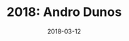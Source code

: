 ---
layout: inner
position: right
title: '2018: Andro Dunos'
date: 2018-03-12
categories: posts
tags: Arcade SideScroller PixelArt C++ SDL
team_size: 4
roles: Programmer
contribution_url: 'nAn'
contribution:
 - Bakground Movement & Camera
 - Controllers Implementation
 - Collison System
 - Respawn & Scoring system
featured_image: '/img/posts/Andro_Dunos.gif'
featured_video: 'https://www.youtube.com/embed/1xiLvfEIpVs'
project_link: 'https://ch0m5.github.io/Project_1/'
button_icon: 'flask'
button_text: 'Visit Project'
lead_text: 'This tribute to Andro Dunos was my first game of the degree. I really enjoyed this project since this is one of the first games I ever played.'
---